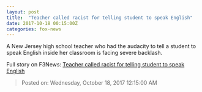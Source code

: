 ```yaml
---
layout: post
title:  "Teacher called racist for telling student to speak English"
date: 2017-10-18 00:15:00Z
categories: fox-news
---
```


A New Jersey high school teacher who had the audacity to tell a student to speak English inside her classroom is facing severe backlash.


Full story on F3News: [Teacher called racist for telling student to speak English](http://www.f3nws.com/n/ZtsjyC)

> Posted on: Wednesday, October 18, 2017 12:15:00 AM

